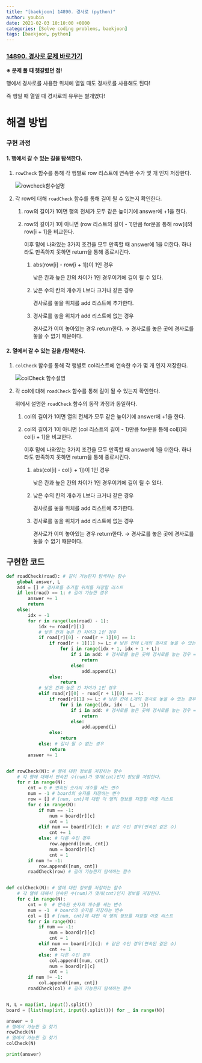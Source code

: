 ```yaml
---
title: "[baekjoon] 14890. 경사로 (python)"
author: youbin
date: 2021-02-03 10:10:00 +0800 
categories: [Solve coding problems, baekjoon]
tags: [baekjoon, python]
---
```


### [14890. 경사로 문제 바로가기](https://www.acmicpc.net/problem/14890)

**※ 문제 풀 때 헷갈렸던 점!**

행에서 경사로를 사용한 위치에 열일 때도 경사로를 사용해도 된다!

즉 행일 때 열일 때 경사로의 유무는 별개였다!



# 해결 방법

### 구현 과정

#### 1. 행에서 갈 수 있는 길을 탐색한다.

1. `rowCheck` 함수를 통해 각 행별로 row 리스트에 연속한 수가 몇 개 인지 저장한다.

   ![rowcheck함수설명](https://user-images.githubusercontent.com/60081201/107067616-debc6f00-6822-11eb-8a14-934bb0e44820.JPG)

2. 각 row에 대해 `roadCheck` 함수를 통해 길이 될 수 있는지 확인한다.

   1. row의 길이가 1이면 행의 전체가 모두 같은 높이기에 answer에 +1을 한다.

   2. row의 길이가 1이 아니면 (row 리스트의 길이 - 1)만큼 for문을 통해 row[i]와 row[i + 1]을 비교한다.

      이후 밑에 나와있는 3가지 조건을 모두 만족할 때 answer에 1을 더한다. 하나라도 만족하지 못하면 return을 통해 종료시킨다.

      1. abs(row[i] - row[i + 1])이 1인 경우

         낮은 칸과 높은 칸의 차이가 1인 경우이기에 길이 될 수 있다.

      2. 낮은 수의 칸의 개수가 L보다 크거나 같은 경우

         경사로를 놓을 위치를 add 리스트에 추가한다.

      3. 경사로를 놓을 위치가 add 리스트에 없는 경우

         경사로가 이미 놓아있는 경우 return한다. → 경사로를 놓은 곳에 경사로를 놓을 수 없기 때문이다.



#### 2. 열에서 갈 수 있는 길을 /탐색한다.

1. `colCheck` 함수를 통해 각 행별로 col리스트에 연속한 수가 몇 개 인지 저장한다.

   ![colCheck 함수설명](https://user-images.githubusercontent.com/60081201/107067618-dfed9c00-6822-11eb-9350-b23c5591a25d.JPG)

2. 각 col에 대해 `roadCheck` 함수를 통해 길이 될 수 있는지 확인한다.

   위에서 설명한 `roadCheck` 함수의 동작 과정과 동일하다.

   1. col의 길이가 1이면 열의 전체가 모두 같은 높이기에 answer에 +1을 한다.

   2. col의 길이가 1이 아니면 (col 리스트의 길이 - 1)만큼 for문을 통해 col[i]와 col[i + 1]을 비교한다.

      이후 밑에 나와있는 3가지 조건을 모두 만족할 때 answer에 1을 더한다. 하나라도 만족하지 못하면 return을 통해 종료시킨다.

      1. abs(col[i] - col[i + 1])이 1인 경우

         낮은 칸과 높은 칸의 차이가 1인 경우이기에 길이 될 수 있다.

      2. 낮은 수의 칸의 개수가 L보다 크거나 같은 경우

         경사로를 놓을 위치를 add 리스트에 추가한다.

      3. 경사로를 놓을 위치가 add 리스트에 없는 경우

         경사로가 이미 놓아있는 경우 return한다. → 경사로를 놓은 곳에 경사로를 놓을 수 없기 때문이다.



## 구현한 코드

```python
def roadCheck(road): # 길이 가능한지 탐색하는 함수
    global answer, L
    add = [] # 경사로를 추가할 위치를 저장할 리스트
    if len(road) == 1: # 길이 가능한 경우
        answer += 1
        return
    else:
        idx = -1
        for r in range(len(road) - 1):
            idx += road[r][1]
            # 낮은 칸과 높은 칸 차이가 1인 경우
            if road[r][0] - road[r + 1][0] == 1:
                if road[r + 1][1] >= L: # 낮은 칸에 L개의 경사로 놓을 수 있는 경우
                    for i in range(idx + 1, idx + 1 + L):
                        if i in add: # 경사로를 놓은 곳에 경사로를 놓는 경우 => 길 불가능
                            return
                        else:
                            add.append(i)
                else:
                    return
            # 낮은 칸과 높은 칸 차이가 1인 경우
            elif road[r][0] - road[r + 1][0] == -1:
                if road[r][1] >= L: # 낮은 칸에 L개의 경사로 놓을 수 있는 경우
                    for i in range(idx, idx - L, -1):
                        if i in add: # 경사로를 놓은 곳에 경사로를 놓는 경우 => 길 불가능
                            return
                        else:
                            add.append(i)
                else:
                    return
            else: # 길이 될 수 없는 경우
                return
        answer += 1


def rowCheck(N): # 행에 대한 정보를 저장하는 함수
    # 각 행에 대해서 연속된 수(num)가 몇개(cnt)인지 정보를 저장한다.
    for r in range(N):
        cnt = 0 # 연속된 숫자의 개수를 세는 변수
        num = -1 # board의 숫자를 저장하는 변수
        row = [] # [num, cnt]에 대한 각 행의 정보를 저장할 이중 리스트
        for c in range(N):
            if num == -1:
                num = board[r][c]
                cnt = 1
            elif num == board[r][c]: # 같은 수인 경우(연속된 같은 수)
                cnt += 1
            else: # 다른 수인 경우
                row.append([num, cnt])
                num = board[r][c]
                cnt = 1
        if num != -1:
            row.append([num, cnt])
        roadCheck(row) # 길이 가능한지 탐색하는 함수


def colCheck(N): # 열에 대한 정보를 저장하는 함수
    # 각 열에 대해서 연속된 수(num)가 몇개(cnt)인지 정보를 저장한다.
    for c in range(N):
        cnt = 0  # 연속된 숫자의 개수를 세는 변수
        num = -1  # board의 숫자를 저장하는 변수
        col = [] # [num, cnt]에 대한 각 행의 정보를 저장할 이중 리스트
        for r in range(N):
            if num == -1:
                num = board[r][c]
                cnt = 1
            elif num == board[r][c]: # 같은 수인 경우(연속된 같은 수)
                cnt += 1
            else: # 다른 수인 경우
                col.append([num, cnt])
                num = board[r][c]
                cnt = 1
        if num != -1:
            col.append([num, cnt])
        roadCheck(col) # 길이 가능한지 탐색하는 함수


N, L = map(int, input().split())
board = [list(map(int, input().split())) for _ in range(N)]

answer = 0
# 행에서 가능한 길 찾기
rowCheck(N)
# 열에서 가능한 길 찾기
colCheck(N)

print(answer)
```

